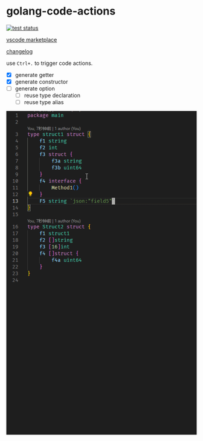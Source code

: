 # golang-code-actions

[![test status](https://github.com/NateScarlet/golang-code-actions/actions/workflows/test.yml/badge.svg)](https://github.com/NateScarlet/golang-code-actions/actions/workflows/test.yml)

[vscode marketplace](https://marketplace.visualstudio.com/items?itemName=nate-scarlet.golang-code-actions)

[changelog](https://github.com/NateScarlet/golang-code-actions/blob/master/CHANGELOG.md)

use `Ctrl+.` to trigger code actions.

- [x] generate getter
- [x] generate constructor
- [ ] generate option
  - [ ] reuse type declaration
  - [ ] reuse type alias

![demo.gif](https://raw.githubusercontent.com/NateScarlet/golang-code-actions/master/demo.gif)
